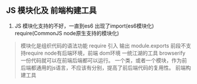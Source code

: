 ## JS 模块化及 前端构建工具
1. JS 模块化支持的不好，一直到es6 出现了import(es6模块化) 
require(CommonJS node原生支持的模块化)
> 模块化是组织代码的语法功能
> require 引入 输出 module.exports
> 前段不支持require  node有后端环境，前端 dom环境
> 一统江湖的工具 browserify
  一份代码就可以在前端后端都可以运行。
  一个类，或者一个模块，作为前后端都通用的js语言，不应该有分别，提高了前后端代码的复用性。
  前端构建工具